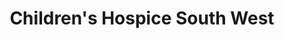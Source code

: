 ---
title: "Children's Hospice South West"
url: /bridgwater/childrens-hospice-south-west/
shop: Gebrauchtwaren
---